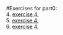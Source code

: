 #Exercises for part0: 
<br>
  4.  [exercise 4.]([/excersise3.md](https://github.com/PanajotuAndrei/FullStackOpen/blob/main/Part0/exercise4.md))
  <br>
  5.  [exercise 4.]([/excersise3.md](https://github.com/PanajotuAndrei/FullStackOpen/blob/main/Part0/exercise5.md))
  <br>
  6.  [exercise 4.]([/excersise3.md](https://github.com/PanajotuAndrei/FullStackOpen/blob/main/Part0/exercise6.md))
  <br>

